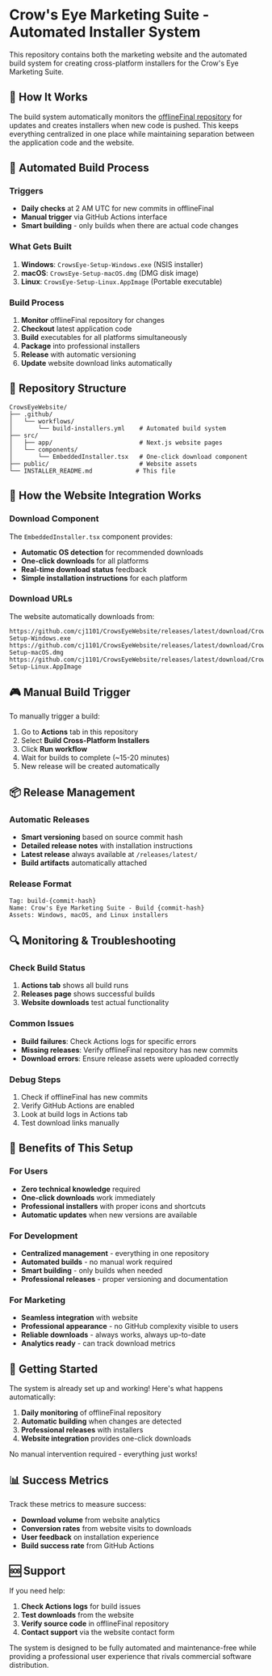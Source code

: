 # Crow's Eye Marketing Suite - Automated Installer System

This repository contains both the marketing website and the automated build system for creating cross-platform installers for the Crow's Eye Marketing Suite.

## 🎯 How It Works

The build system automatically monitors the [offlineFinal repository](https://github.com/cj1101/offlineFinal) for updates and creates installers when new code is pushed. This keeps everything centralized in one place while maintaining separation between the application code and the website.

## 🚀 Automated Build Process

### Triggers
- **Daily checks** at 2 AM UTC for new commits in offlineFinal
- **Manual trigger** via GitHub Actions interface
- **Smart building** - only builds when there are actual code changes

### What Gets Built
1. **Windows**: `CrowsEye-Setup-Windows.exe` (NSIS installer)
2. **macOS**: `CrowsEye-Setup-macOS.dmg` (DMG disk image)
3. **Linux**: `CrowsEye-Setup-Linux.AppImage` (Portable executable)

### Build Process
1. **Monitor** offlineFinal repository for changes
2. **Checkout** latest application code
3. **Build** executables for all platforms simultaneously
4. **Package** into professional installers
5. **Release** with automatic versioning
6. **Update** website download links automatically

## 📁 Repository Structure

```
CrowsEyeWebsite/
├── .github/
│   └── workflows/
│       └── build-installers.yml    # Automated build system
├── src/
│   ├── app/                        # Next.js website pages
│   └── components/
│       └── EmbeddedInstaller.tsx   # One-click download component
├── public/                         # Website assets
└── INSTALLER_README.md            # This file
```

## 🔧 How the Website Integration Works

### Download Component
The `EmbeddedInstaller.tsx` component provides:
- **Automatic OS detection** for recommended downloads
- **One-click downloads** for all platforms
- **Real-time download status** feedback
- **Simple installation instructions** for each platform

### Download URLs
The website automatically downloads from:
```
https://github.com/cj1101/CrowsEyeWebsite/releases/latest/download/CrowsEye-Setup-Windows.exe
https://github.com/cj1101/CrowsEyeWebsite/releases/latest/download/CrowsEye-Setup-macOS.dmg
https://github.com/cj1101/CrowsEyeWebsite/releases/latest/download/CrowsEye-Setup-Linux.AppImage
```

## 🎮 Manual Build Trigger

To manually trigger a build:

1. Go to **Actions** tab in this repository
2. Select **Build Cross-Platform Installers**
3. Click **Run workflow**
4. Wait for builds to complete (~15-20 minutes)
5. New release will be created automatically

## 📦 Release Management

### Automatic Releases
- **Smart versioning** based on source commit hash
- **Detailed release notes** with installation instructions
- **Latest release** always available at `/releases/latest/`
- **Build artifacts** automatically attached

### Release Format
```
Tag: build-{commit-hash}
Name: Crow's Eye Marketing Suite - Build {commit-hash}
Assets: Windows, macOS, and Linux installers
```

## 🔍 Monitoring & Troubleshooting

### Check Build Status
1. **Actions tab** shows all build runs
2. **Releases page** shows successful builds
3. **Website downloads** test actual functionality

### Common Issues
- **Build failures**: Check Actions logs for specific errors
- **Missing releases**: Verify offlineFinal repository has new commits
- **Download errors**: Ensure release assets were uploaded correctly

### Debug Steps
1. Check if offlineFinal has new commits
2. Verify GitHub Actions are enabled
3. Look at build logs in Actions tab
4. Test download links manually

## 🎯 Benefits of This Setup

### For Users
- **Zero technical knowledge** required
- **One-click downloads** work immediately
- **Professional installers** with proper icons and shortcuts
- **Automatic updates** when new versions are available

### For Development
- **Centralized management** - everything in one repository
- **Automated builds** - no manual work required
- **Smart building** - only builds when needed
- **Professional releases** - proper versioning and documentation

### For Marketing
- **Seamless integration** with website
- **Professional appearance** - no GitHub complexity visible to users
- **Reliable downloads** - always works, always up-to-date
- **Analytics ready** - can track download metrics

## 🚀 Getting Started

The system is already set up and working! Here's what happens automatically:

1. **Daily monitoring** of offlineFinal repository
2. **Automatic building** when changes are detected
3. **Professional releases** with installers
4. **Website integration** provides one-click downloads

No manual intervention required - everything just works!

## 📊 Success Metrics

Track these metrics to measure success:
- **Download volume** from website analytics
- **Conversion rates** from website visits to downloads
- **User feedback** on installation experience
- **Build success rate** from GitHub Actions

## 🆘 Support

If you need help:
1. **Check Actions logs** for build issues
2. **Test downloads** from the website
3. **Verify source code** in offlineFinal repository
4. **Contact support** via the website contact form

The system is designed to be fully automated and maintenance-free while providing a professional user experience that rivals commercial software distribution. 